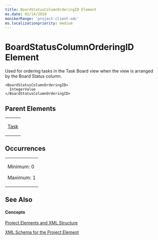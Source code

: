 ```yaml
---
title: BoardStatusColumnOrderingID Element
ms.date: 03/14/2018
monikerRange: 'project-client-odc'
ms.localizationpriority: medium
---
```


# BoardStatusColumnOrderingID Element




Used for ordering tasks in the Task Board view when the view is arranged by the Board Status column.

    <BoardStatusColumnOrderingID>
      IntegerValue
    </BoardStatusColumnOrderingID>

## Parent Elements

<table>
<colgroup>
<col style="width: 100%" />
</colgroup>
<tbody>
<tr class="odd">
<td><p><a href="task-element.md">Task</a></p></td>
</tr>
</tbody>
</table>

## Occurrences

<table>
<colgroup>
<col style="width: 100%" />
</colgroup>
<tbody>
<tr class="odd">
<td><p>Minimum: 0</p>
<p>Maximum: 1</p></td>
</tr>
</tbody>
</table>

## See Also

#### Concepts

[Project Elements and XML Structure](project-elements-and-xml-structure.md)

[XML Schema for the Project Element](xml-schema-for-the-project-element.md)

